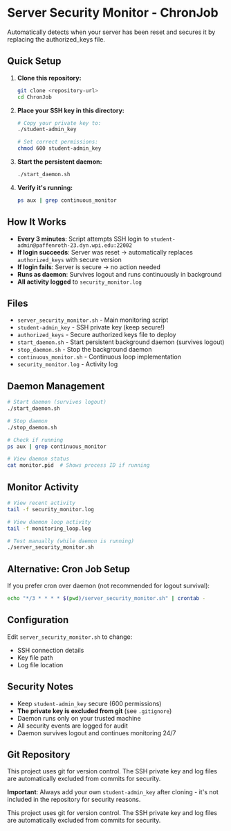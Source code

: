 # Server Security Monitor - ChronJob

Automatically detects when your server has been reset and secures it by replacing the authorized_keys file.

## Quick Setup

1. **Clone this repository:**
   ```bash
   git clone <repository-url>
   cd ChronJob
   ```

2. **Place your SSH key in this directory:**
   ```bash
   # Copy your private key to:
   ./student-admin_key
   
   # Set correct permissions:
   chmod 600 student-admin_key
   ```

3. **Start the persistent daemon:**
   ```bash
   ./start_daemon.sh
   ```

4. **Verify it's running:**
   ```bash
   ps aux | grep continuous_monitor
   ```

## How It Works

- **Every 3 minutes**: Script attempts SSH login to `student-admin@paffenroth-23.dyn.wpi.edu:22002`
- **If login succeeds**: Server was reset → automatically replaces `authorized_keys` with secure version
- **If login fails**: Server is secure → no action needed
- **Runs as daemon**: Survives logout and runs continuously in background
- **All activity logged** to `security_monitor.log`

## Files

- `server_security_monitor.sh` - Main monitoring script
- `student-admin_key` - SSH private key (keep secure!)
- `authorized_keys` - Secure authorized keys file to deploy
- `start_daemon.sh` - Start persistent background daemon (survives logout)
- `stop_daemon.sh` - Stop the background daemon
- `continuous_monitor.sh` - Continuous loop implementation
- `security_monitor.log` - Activity log

## Daemon Management

```bash
# Start daemon (survives logout)
./start_daemon.sh

# Stop daemon
./stop_daemon.sh

# Check if running
ps aux | grep continuous_monitor

# View daemon status
cat monitor.pid  # Shows process ID if running
```

## Monitor Activity

```bash
# View recent activity
tail -f security_monitor.log

# View daemon loop activity
tail -f monitoring_loop.log

# Test manually (while daemon is running)
./server_security_monitor.sh
```

## Alternative: Cron Job Setup

If you prefer cron over daemon (not recommended for logout survival):
```bash
echo "*/3 * * * * $(pwd)/server_security_monitor.sh" | crontab -
```

## Configuration

Edit `server_security_monitor.sh` to change:
- SSH connection details
- Key file path
- Log file location

## Security Notes

- Keep `student-admin_key` secure (600 permissions)
- **The private key is excluded from git** (see `.gitignore`)
- Daemon runs only on your trusted machine
- All security events are logged for audit
- Daemon survives logout and continues monitoring 24/7

## Git Repository

This project uses git for version control. The SSH private key and log files are automatically excluded from commits for security.

**Important**: Always add your own `student-admin_key` after cloning - it's not included in the repository for security reasons.

This project uses git for version control. The SSH private key and log files are automatically excluded from commits for security.